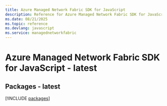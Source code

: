 ```yaml
---
title: Azure Managed Network Fabric SDK for JavaScript
description: Reference for Azure Managed Network Fabric SDK for JavaScript
ms.date: 08/21/2025
ms.topic: reference
ms.devlang: javascript
ms.service: managednetworkfabric
---
```

# Azure Managed Network Fabric SDK for JavaScript - latest
## Packages - latest
[!INCLUDE [packages](managed-network-fabric-index.md)]